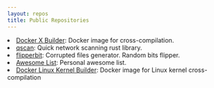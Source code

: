 ```yaml
---
layout: repos
title: Public Repositories
---
```


<li>
  <a href="https://github.com/0xor0ne/docker-x-builder" target="_blank">Docker X Builder</a>: Docker image for cross-compilation.
</li>

<li>
  <a href="https://github.com/0xor0ne/qscan" target="_blank">qscan</a>: Quick network scanning rust library.
</li>

<li>
  <a href="https://github.com/0xor0ne/flipperbit" target="_blank">flipperbit</a>: Corrupted files generator. Random bits flipper.
</li>

<li>
  <a href="https://github.com/0xor0ne/awesome-list" target="_blank">Awesome List</a>: Personal awesome list.
</li>

<li>
  <a href="https://github.com/0xor0ne/docker-linux-kernel-builder" target="_blank">Docker Linux Kernel Builder</a>: Docker image for Linux kernel cross-compilation
</li>
